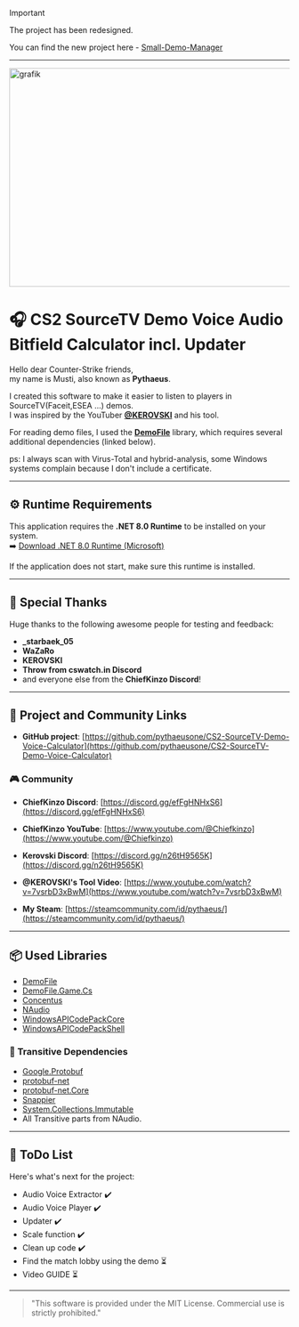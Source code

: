 > [!IMPORTANT]
> The project has been redesigned.
> 
> You can find the new project here - [Small-Demo-Manager](https://github.com/pythaeusone/Small-Demo-Manager)

---

<img width="823" height="393" alt="grafik" src="https://github.com/user-attachments/assets/1a454da6-a50e-4f75-b1ce-e6cd8dec6bf2" />





# 🎧 CS2 SourceTV Demo Voice Audio Bitfield Calculator incl. Updater

Hello dear Counter-Strike friends,  
my name is Musti, also known as **Pythaeus**.

I created this software to make it easier to listen to players in SourceTV(Faceit,ESEA ...) demos.  
I was inspired by the YouTuber **[@KEROVSKI](https://www.youtube.com/@KEROVSKI_)** and his tool.

For reading demo files, I used the **[DemoFile](https://www.nuget.org/packages/DemoFile/)** library, which requires several additional dependencies (linked below).

ps: I always scan with Virus-Total and hybrid-analysis, some Windows systems complain because I don't include a certificate.

---

## ⚙️ Runtime Requirements

This application requires the **.NET 8.0 Runtime** to be installed on your system.  
➡️ [Download .NET 8.0 Runtime (Microsoft)](https://dotnet.microsoft.com/en-us/download/dotnet/thank-you/runtime-desktop-8.0.15-windows-x64-installer?cid=getdotnetcore)

If the application does not start, make sure this runtime is installed.

---

## 🙏 Special Thanks

Huge thanks to the following awesome people for testing and feedback:

- **_starbaek_05**
- **WaZaRo**
- **KEROVSKI**
- **Throw from cswatch.in Discord**
- and everyone else from the **ChiefKinzo Discord**!

---

## 🔗 Project and Community Links

- **GitHub project**: [https://github.com/pythaeusone/CS2-SourceTV-Demo-Voice-Calculator](https://github.com/pythaeusone/CS2-SourceTV-Demo-Voice-Calculator)

### 🎮 Community

- **ChiefKinzo Discord**: [https://discord.gg/efFgHNHxS6](https://discord.gg/efFgHNHxS6)  
- **ChiefKinzo YouTube**: [https://www.youtube.com/@Chiefkinzo](https://www.youtube.com/@Chiefkinzo)
- **Kerovski Discord**: [https://discord.gg/n26tH9565K](https://discord.gg/n26tH9565K)
- **@KEROVSKI's Tool Video**: [https://www.youtube.com/watch?v=7vsrbD3xBwM](https://www.youtube.com/watch?v=7vsrbD3xBwM)

- **My Steam**: [https://steamcommunity.com/id/pythaeus/](https://steamcommunity.com/id/pythaeus/)

---

## 📦 Used Libraries

- [DemoFile](https://www.nuget.org/packages/DemoFile/)
- [DemoFile.Game.Cs](https://www.nuget.org/packages/DemoFile.Game.Cs)
- [Concentus](https://www.nuget.org/packages/Concentus)
- [NAudio](https://www.nuget.org/packages/NAudio)
- [WindowsAPICodePackCore](https://www.nuget.org/packages/WindowsAPICodePackCore)
- [WindowsAPICodePackShell](https://www.nuget.org/packages/WindowsAPICodePackShell)

### 🔁 Transitive Dependencies

- [Google.Protobuf](https://www.nuget.org/packages/Google.Protobuf)  
- [protobuf-net](https://www.nuget.org/packages/protobuf-net)  
- [protobuf-net.Core](https://www.nuget.org/packages/protobuf-net.Core)  
- [Snappier](https://www.nuget.org/packages/Snappier)  
- [System.Collections.Immutable](https://www.nuget.org/packages/System.Collections.Immutable)
- All Transitive parts from NAudio.

---

## 📅 ToDo List

Here's what's next for the project:

- Audio Voice Extractor ✔️
- Audio Voice Player ✔️
- Updater ✔️
- Scale function ✔️
- Clean up code ✔️
- Find the match lobby using the demo ⏳
- Video GUIDE ⏳

---

> "This software is provided under the MIT License. Commercial use is strictly prohibited."

